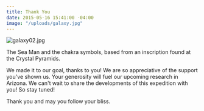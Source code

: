 ```yaml
---
title: Thank You
date: 2015-05-16 15:41:00 -04:00
image: "/uploads/galaxy.jpg"
---
```


![galaxy02.jpg](/uploads/galaxy02.jpg)

The Sea Man and the chakra symbols, based from an inscription found at the Crystal Pyramids.

We made it to our goal, thanks to you! We are so appreciative of the support you've shown us. Your generosity will fuel our upcoming research in Arizona. We can't wait to share the developments of this expedition with you! So stay tuned!

Thank you and may you follow your bliss.